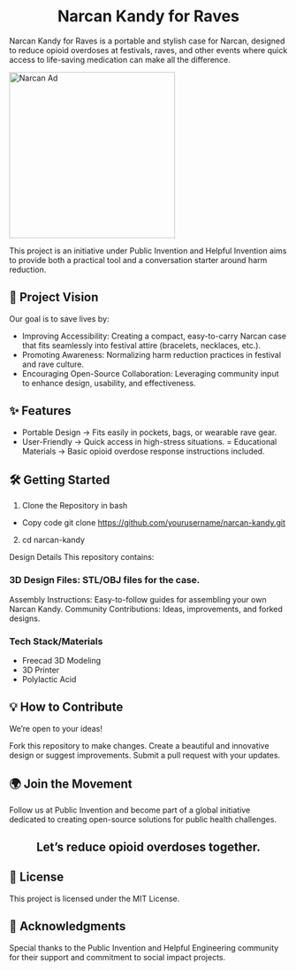 <h1 align=center>Narcan Kandy for Raves</h1>

Narcan Kandy for Raves is a portable and stylish case for Narcan, designed to reduce opioid overdoses at festivals, raves, and other events where quick access to life-saving medication can make all the difference. 

<img src="https://github.com/user-attachments/assets/faef2342-34d8-4ba7-a665-d0a47c23941e" alt="Narcan Ad" width="300" height="300">

<p>This project is an initiative under Public Invention and Helpful Invention aims to provide both a practical tool and a conversation starter around harm reduction.</p>

## 🚀 Project Vision
Our goal is to save lives by:
- Improving Accessibility: Creating a compact, easy-to-carry Narcan case that fits seamlessly into festival attire (bracelets, necklaces, etc.).
- Promoting Awareness: Normalizing harm reduction practices in festival and rave culture.
- Encouraging Open-Source Collaboration: Leveraging community input to enhance design, usability, and effectiveness.

## ✨ Features
- Portable Design -> Fits easily in pockets, bags, or wearable rave gear.
- User-Friendly -> Quick access in high-stress situations.
= Educational Materials -> Basic opioid overdose response instructions included.

## 🛠️ Getting Started
1. Clone the Repository in bash
- Copy code git clone https://github.com/yourusername/narcan-kandy.git  
2. cd narcan-kandy  

Design Details
This repository contains:

### 3D Design Files: STL/OBJ files for the case.
Assembly Instructions: Easy-to-follow guides for assembling your own Narcan Kandy.
Community Contributions: Ideas, improvements, and forked designs.

### Tech Stack/Materials
- Freecad 3D Modeling
- 3D Printer
- Polylactic Acid

## 💡 How to Contribute
We’re open to your ideas!

Fork this repository to make changes.
Create a beautiful and innovative design or suggest improvements.
Submit a pull request with your updates.

## 🌍 Join the Movement
Follow us at Public Invention and become part of a global initiative dedicated to creating open-source solutions for public health challenges.

<h2 align=center>Let’s reduce opioid overdoses together.</h2>


## 📄 License
This project is licensed under the MIT License.

## 🙌 Acknowledgments
Special thanks to the Public Invention and Helpful Engineering community for their support and commitment to social impact projects.
